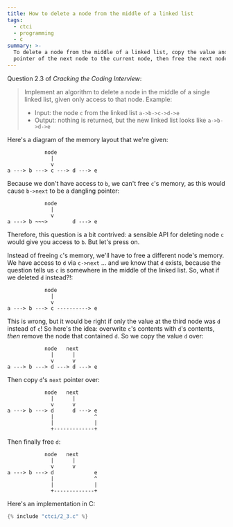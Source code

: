 ```yaml
---
title: How to delete a node from the middle of a linked list
tags:
  - ctci
  - programming
  - c
summary: >-
  To delete a node from the middle of a linked list, copy the value and next
  pointer of the next node to the current node, then free the next node.
---
```


Question 2.3 of _Cracking the Coding Interview_:

> Implement an algorithm to delete a node in the middle of a single linked list,
> given only access to that node. Example:
> 
> * Input: the node `c` from the linked list `a->b->c->d->e`
> * Output: nothing is returned,
>   but the new linked list looks like `a->b->d->e`

Here's a diagram of the memory layout
that we're given:

```
            node
              |
              v
a ---> b ---> c ---> d ---> e
```

Because we don't have access to `b`,
we can't free `c`'s memory,
as this would cause `b->next` to be a dangling pointer:

```
            node
              |
              v
a ---> b ~~~>        d ---> e
```

Therefore, this question is a bit contrived:
a sensible API for deleting node `c`
would give you access to `b`.
But let's press on.

Instead of freeing `c`'s memory,
we'll have to free a different node's memory.
We have access to `d` via `c->next` ...
and we know that `d` exists,
because the question tells us `c` is somewhere in the middle of the linked list.
So, what if we deleted `d` instead?!:

```
            node
              |
              v
a ---> b ---> c ----------> e
```

This is wrong,
but it would be right if only
the value at the third node was `d` instead of `c`!
So here's the idea:
overwrite `c`'s contents with `d`'s contents,
_then_ remove the node that contained `d`.
So we copy the value `d` over:

```
            node   next
              |      |
              v      v
a ---> b ---> d ---> d ---> e
```

Then copy `d`'s `next` pointer over:

```
            node   next
              |      |
              v      v
a ---> b ---> d      d ---> e
              |             ^
              |             |
              +-------------+
```

Then finally free `d`:

```
            node   next
              |      |
              v      v
a ---> b ---> d             e
              |             ^
              |             |
              +-------------+
```

Here's an implementation in C:

```c
{% include "ctci/2_3.c" %}
```
